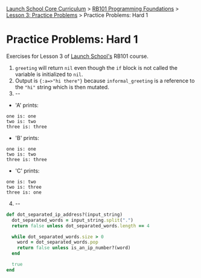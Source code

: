 [Launch School Core Curriculum][readme] >
[RB101 Programming Foundations][rb101] >
[Lesson 3: Practice Problems][lesson3] >
Practice Problems: Hard 1

# Practice Problems: Hard 1

Exercises for Lesson 3 of [Launch School's][launch-school] RB101 course.

1. `greeting` will return `nil` even though the `if` block is not called the variable is initialized to `nil`.
2. Output is `{:a=>"hi there"}` because `informal_greeting` is a reference to the `"hi"` string which is then mutated.
3. --

- 'A' prints:

```text
one is: one
two is: two
three is: three
```

- 'B' prints:

```text
one is: one
two is: two
three is: three
```

- 'C' prints:

```text
one is: two
two is: three
three is: one
```

4. --

```ruby
def dot_separated_ip_address?(input_string)
  dot_separated_words = input_string.split(".")
  return false unless dot_separated_words.length == 4

  while dot_separated_words.size > 0
    word = dot_separated_words.pop
    return false unless is_an_ip_number?(word)
  end

  true
end
```

[lesson3]: contents.md
[rb101]: /rb101/notes.md
[readme]: /README.md
[launch-school]: https://launchschool.com
